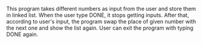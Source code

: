 This program takes different numbers as input from the user and store them in linked list. When the user type DONE, it stops getting inputs. After that, according to user's input, the program swap the place of given number with the next one and show the list again. User can exit the program with typing DONE again.
